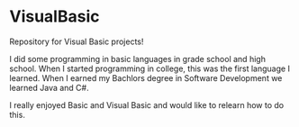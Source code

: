 # VisualBasic
Repository for Visual Basic projects!

I did some programming in basic languages in grade school and high school. When I started programming in college, this was the first language I learned. When I earned my Bachlors degree in Software Development we learned Java and C#.

I really enjoyed Basic and Visual Basic and would like to relearn how to do this. 
